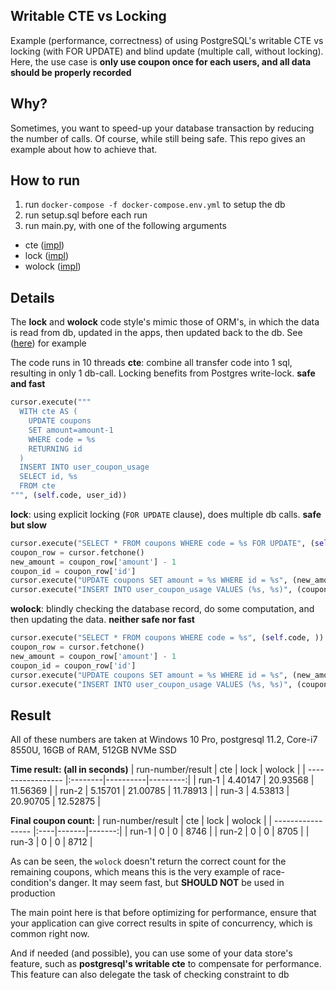 Writable CTE vs Locking
-----------------------

Example (performance, correctness) of using PostgreSQL's writable CTE vs locking (with FOR UPDATE) and blind update (multiple call, without locking). Here, the use case is __only use coupon once for each users, and all data should be properly recorded__

Why?
-----------------------

Sometimes, you want to speed-up your database transaction by reducing the number of calls. Of course, while still being safe. This repo gives an example about how to achieve that.

How to run
-----------------------

1. run `docker-compose -f docker-compose.env.yml` to setup the db
2. run setup.sql before each run
3. run main.py, with one of the following arguments
  * cte ([impl](https://github.com/aarondwi/CTE-vs-Explicit-Locking/blob/master/writablecte.py))
  * lock ([impl](https://github.com/aarondwi/CTE-vs-Explicit-Locking/blob/master/normal_style_for_update.py))
  * wolock ([impl](https://github.com/aarondwi/CTE-vs-Explicit-Locking/blob/master/normal_style_wo_explicit_locking.py))

Details
-----------------------

The **lock** and **wolock** code style's mimic those of ORM's, in which the data is read from db, updated in the apps, then updated back to the db. See ([here](https://github.com/aarondwi/CTE-vs-Explicit-Locking/blob/master/ORMStyleCode.py)) for example

The code runs in 10 threads
**cte**: combine all transfer code into 1 sql, resulting in only 1 db-call. Locking benefits from Postgres write-lock. __safe and fast__
```python
cursor.execute("""
  WITH cte AS (
    UPDATE coupons
    SET amount=amount-1
    WHERE code = %s
    RETURNING id
  )
  INSERT INTO user_coupon_usage
  SELECT id, %s
  FROM cte
""", (self.code, user_id))
```

**lock**: using explicit locking (`FOR UPDATE` clause), does multiple db calls. __safe but slow__
```python
cursor.execute("SELECT * FROM coupons WHERE code = %s FOR UPDATE", (self.code, ))
coupon_row = cursor.fetchone()
new_amount = coupon_row['amount'] - 1
coupon_id = coupon_row['id']
cursor.execute("UPDATE coupons SET amount = %s WHERE id = %s", (new_amount, coupon_id))
cursor.execute("INSERT INTO user_coupon_usage VALUES (%s, %s)", (coupon_id, user_id))
```

**wolock**: blindly checking the database record, do some computation, and then updating the data. __neither safe nor fast__
```python
cursor.execute("SELECT * FROM coupons WHERE code = %s", (self.code, ))
coupon_row = cursor.fetchone()
new_amount = coupon_row['amount'] - 1
coupon_id = coupon_row['id']
cursor.execute("UPDATE coupons SET amount = %s WHERE id = %s", (new_amount, coupon_id))
cursor.execute("INSERT INTO user_coupon_usage VALUES (%s, %s)", (coupon_id, user_id))
```

Result
-----------------------

All of these numbers are taken at Windows 10 Pro, postgresql 11.2, Core-i7 8550U, 16GB of RAM, 512GB NVMe SSD

**Time result: (all in seconds)**
| run-number/result |   cte   |   lock   |  wolock  |
| ----------------- |:--------|----------|---------:|
| run-1             | 4.40147 | 20.93568 | 11.56369 |
| run-2             | 5.15701 | 21.00785 | 11.78913 |
| run-3             | 4.53813 | 20.90705 | 12.52875 |

**Final coupon count:**
| run-number/result | cte |  lock | wolock |
| ----------------- |:----|-------|-------:|
| run-1             |  0  |   0   |  8746  |
| run-2             |  0  |   0   |  8705  |
| run-3             |  0  |   0   |  8712  |

As can be seen, the `wolock` doesn't return the correct count for the remaining coupons, which means this is the very example of race-condition's danger. It may seem fast, but **SHOULD NOT** be used in production

The main point here is that before optimizing for performance, ensure that your application can give correct results in spite of concurrency, which is common right now.

And if needed (and possible), you can use some of your data store's feature, such as __postgresql's writable cte__ to compensate for performance. This feature can also delegate the task of checking constraint to db